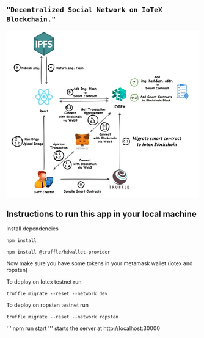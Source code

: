 ## ```"Decentralized Social Network on IoTeX Blockchain."```
![iotex](https://github.com/Developer-piyush/DAPP_IOTEX/blob/main/images/IOTEX.png)


## Instructions to run this app in your local machine

Install dependencies
```
npm install
```

```
npm install @truffle/hdwallet-provider
```

Now make sure you have some tokens in your metamask wallet (iotex and ropsten)

To deploy on Iotex testnet run
```
truffle migrate --reset --network dev
```

To deploy on ropsten testnet run
```
truffle migrate --reset --network ropsten
```


'''
npm run start
'''
starts the server at http://localhost:30000
